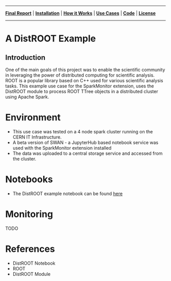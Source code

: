 ___
**[Final Report](index.md)** |
**[Installation](install.md)** |
**[How it Works](how.md)** |
**[Use Cases](#common-use-cases-and-tests)** |
**[Code](https://github.com/krishnan-r/sparkmonitor)** |
**[License](https://github.com/krishnan-r/sparkmonitor/blob/master/LICENSE.md)**
___

# A DistROOT Example

## Introduction
One of the main goals of this project was to enable the scientific community in leveraging the power of distributed computing for scientific analysis. ROOT is a popular library based on C++ used for various scientific analysis tasks.
This example use case for the SparkMonitor extension, uses the DistROOT module to process ROOT TTree objects in a distributed cluster using Apache Spark.

# Environment
- This use case was tested on a 4 node spark cluster running on the CERN IT Infrastructure.
- A beta version of SWAN - a JupyterHub based notebook service was used with the SparkMonitor extension installed
- The data was uploaded to a central storage service and accessed from the cluster.

# Notebooks 
- The DistROOT example notebook can be found [here](https://github.com/krishnan-r/sparkmonitor/blob/master/notebooks/DistROOT.ipynb)

# Monitoring
TODO




# References
- DistROOT Notebook
- ROOT
- DistROOT Module


